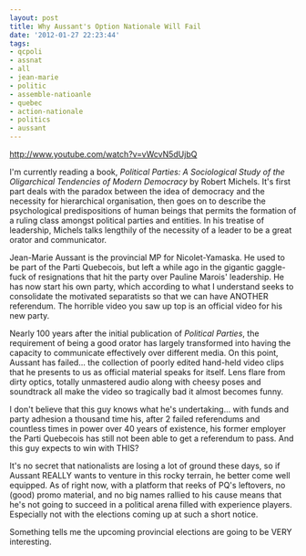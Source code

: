 ```yaml
---
layout: post
title: Why Aussant's Option Nationale Will Fail
date: '2012-01-27 22:23:44'
tags:
- qcpoli
- assnat
- all
- jean-marie
- politic
- assemble-natioanle
- quebec
- action-nationale
- politics
- aussant
---
```


http://www.youtube.com/watch?v=vWcvN5dUjbQ

I'm currently reading a book, <em>Political Parties: A Sociological Study of the Oligarchical Tendencies of Modern Democracy</em> by Robert Michels. It's first part deals with the paradox between the idea of democracy and the necessity for hierarchical organisation, then goes on to describe the psychological predispositions of human beings that permits the formation of a ruling class amongst political parties and entities. In his treatise of leadership, Michels talks lengthily of the necessity of a leader to be a great orator and communicator.

Jean-Marie Aussant is the provincial MP for Nicolet-Yamaska. He used to be part of the Parti Quebecois, but left a while ago in the gigantic gaggle-fuck of resignations that hit the party over Pauline Marois' leadership. He has now start his own party, which according to what I understand seeks to consolidate the motivated separatists so that we can have ANOTHER referendum. The horrible video you saw up top is an official video for his new party.

Nearly 100 years after the initial publication of <em>Political Parties</em>, the requirement of being a good orator has largely transformed into having the capacity to communicate effectively over different media. On this point, Aussant has failed... the collection of poorly edited hand-held video clips that he presents to us as official material speaks for itself. Lens flare from dirty optics, totally unmastered audio along with cheesy poses and soundtrack all make the video so tragically bad it almost becomes funny. 

I don't believe that this guy knows what he's undertaking... with funds and party adhesion a thousand time his, after 2 failed referendums and countless times in power over 40 years of existence, his former employer the Parti Quebecois has still not been able to get a referendum to pass. And this guy expects to win with THIS? 

It's no secret that nationalists are losing a lot of ground these days, so if Aussant REALLY wants to venture in this rocky terrain, he better come well equipped. As of right now, with a platform that reeks of PQ's leftovers, no (good) promo material, and no big names rallied to his cause means that he's not going to succeed in a political arena filled with experience players. Especially not with the elections coming up at such a short notice. 

Something tells me the upcoming provincial elections are going to be VERY interesting.